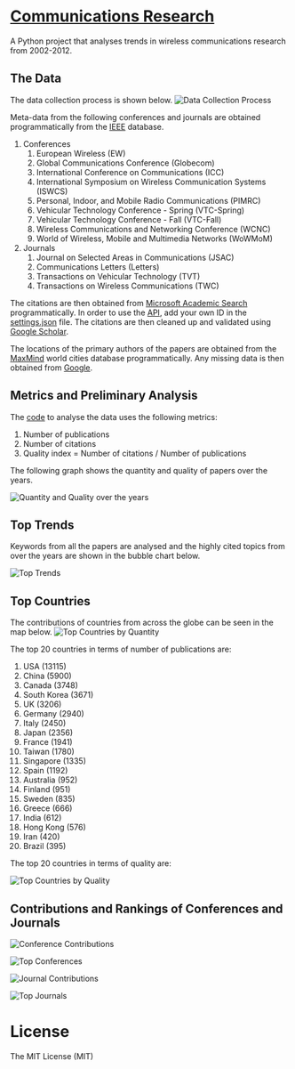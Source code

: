 [Communications Research](https://github.com/thampiman/Data-Science/tree/master/Communications-Research)
=====
A Python project that analyses trends in wireless communications research from 2002-2012. 

## The Data
The data collection process is shown below.
![Data Collection Process](Communications-Research/images/data_process.png)

Meta-data from the following conferences and journals are obtained programmatically from the [IEEE](http://ieeexplore.ieee.org/gateway/) database.

1. Conferences
   1. European Wireless (EW)
   2. Global Communications Conference (Globecom)
   3. International Conference on Communications (ICC)
   4. International Symposium on Wireless Communication Systems (ISWCS)
   5. Personal, Indoor, and Mobile Radio Communications (PIMRC)
   6. Vehicular Technology Conference - Spring (VTC-Spring)
   7. Vehicular Technology Conference - Fall (VTC-Fall)
   8. Wireless Communications and Networking Conference (WCNC)
   9. World of Wireless, Mobile and Multimedia Networks (WoWMoM)
2. Journals
   1. Journal on Selected Areas in Communications (JSAC)
   2. Communications Letters (Letters)
   3. Transactions on Vehicular Technology (TVT)
   4. Transactions on Wireless Communications (TWC)

The citations are then obtained from [Microsoft Academic Search](http://academic.research.microsoft.com/) programmatically. In order to use the [API](http://academic.research.microsoft.com/about/Microsoft%20Academic%20Search%20API%20User%20Manual.pdf), add your own ID in the [settings.json](https://github.com/thampiman/Data-Science/blob/master/Communications-Research/settings.json) file. The citations are then cleaned up and validated using [Google Scholar](http://scholar.google.com). 

The locations of the primary authors of the papers are obtained from the [MaxMind](https://www.maxmind.com/en/worldcities) world cities database programmatically. Any missing data is then obtained from [Google](http://google.com).

## Metrics and Preliminary Analysis
The [code](https://github.com/thampiman/Data-Science/blob/master/Communications-Research/analyse_data.py) to analyse the data uses the following metrics:

1. Number of publications
2. Number of citations
3. Quality index = Number of citations / Number of publications

The following graph shows the quantity and quality of papers over the years.

![Quantity and Quality over the years](Communications-Research/images/overall_quantity_quality.jpg)

## Top Trends
Keywords from all the papers are analysed and the highly cited topics from over the years are shown in the bubble chart below.

![Top Trends](Communications-Research/images/tag_cloud.png)

## Top Countries
The contributions of countries from across the globe can be seen in the map below.
![Top Countries by Quantity](Communications-Research/images/quantity_by_country.png)

The top 20 countries in terms of number of publications are:

1. USA (13115)
2. China (5900)
3. Canada (3748)
4. South Korea (3671)
5. UK (3206)
6. Germany (2940)
7. Italy (2450)
8. Japan (2356)
9. France (1941)
10. Taiwan (1780)
11. Singapore (1335)
12. Spain (1192)
13. Australia (952)
14. Finland (951)
15. Sweden (835)
16. Greece (666)
17. India (612)
18. Hong Kong (576)
19. Iran (420)
20. Brazil (395)

The top 20 countries in terms of quality are:

![Top Countries by Quality](Communications-Research/images/quality_by_country.jpg)

## Contributions and Rankings of Conferences and Journals
![Conference Contributions](Communications-Research/images/contribution_of_conf.jpg)

![Top Conferences](Communications-Research/images/quality_of_conf.jpg)

![Journal Contributions](Communications-Research/images/contribution_of_journal.jpg)

![Top Journals](Communications-Research/images/quality_of_journal.jpg)

License
=====
The MIT License (MIT)
